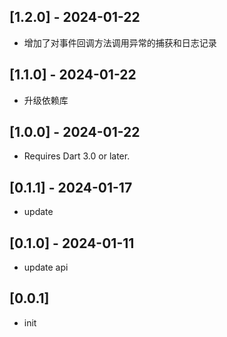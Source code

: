 ## [1.2.0] - 2024-01-22

* 增加了对事件回调方法调用异常的捕获和日志记录

## [1.1.0] - 2024-01-22

* 升级依赖库

## [1.0.0] - 2024-01-22

* Requires Dart 3.0 or later.

## [0.1.1] - 2024-01-17

* update

## [0.1.0] - 2024-01-11

* update api

## [0.0.1]

* init
